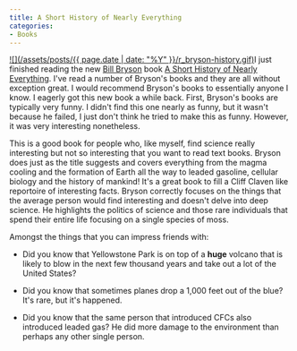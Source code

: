 ```yaml
---
title: A Short History of Nearly Everything
categories:
- Books
---
```


[![](/assets/posts/{{ page.date | date: "%Y" }}/r_bryson-history.gif)](http://search.barnesandnoble.com/booksearch/isbnInquiry.asp?isbn=0767908171)I just finished reading the new [Bill Bryson](http://www.randomhouse.com/features/billbryson/home.html) book [A Short History of Nearly Everything](http://search.barnesandnoble.com/booksearch/isbnInquiry.asp?isbn=0767908171). I've read a number of Bryson's books and they are all without exception great. I would recommend Bryson's books to essentially anyone I know. I eagerly got this new book a while back. First, Bryson's books are typically very funny. I didn't find this one nearly as funny, but it wasn't because he failed, I just don't think he tried to make this as funny. However, it was very interesting nonetheless.

This is a good book for people who, like myself, find science really interesting but not so interesting that you want to read text books. Bryson does just as the title suggests and covers everything from the magma cooling and the formation of Earth all the way to leaded gasoline, cellular biology and the history of mankind! It's a great book to fill a Cliff Claven like reportoire of interesting facts. Bryson correctly focuses on the things that the average person would find interesting and doesn't delve into deep science. He highlights the politics of science and those rare individuals that spend their entire life focusing on a single species of moss.

Amongst the things that you can impress friends with:



  * Did you know that Yellowstone Park is on top of a **huge** volcano that is likely to blow in the next few thousand years and take out a lot of the United States?


  * Did you know that sometimes planes drop a 1,000 feet out of the blue? It's rare, but it's happened.


  * Did you know that the same person that introduced CFCs also introduced leaded gas? He did more damage to the environment than perhaps any other single person.


